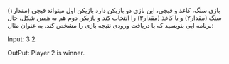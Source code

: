بازی سنگ، کاغذ و قیچی،
این بازی دو بازیکن دارد بازیکن اول میتواند قیچی (مقدار۱) سنگ (مقدار۲) و
یا کاغذ (مقدار۳) را انتخاب کند و بازیکن دوم هم به همین شکل، حال برنامه ایی بنویسید که با
دریافت ورودی نتیجه بازی را مشخص کند. به عنوان مثال:

Input: 3 
       2

OutPut: Player 2 is winner.
